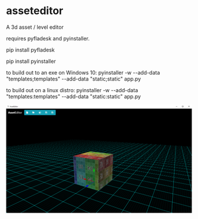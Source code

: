 # asseteditor
A 3d asset / level editor


requires pyfladesk and pyinstaller.

 pip install pyfladesk

 pip install pyinstaller

 to build out to an exe on Windows 10: pyinstaller -w  --add-data "templates;templates" --add-data "static;static" app.py
 
 to build out on a linux distro: pyinstaller -w --add-data "templates:templates" --add-data "static:static" app.py
 
![alt text](https://github.com/eodowd/asseteditor/raw/master/meme.png)
